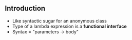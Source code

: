 ## Introduction
* Like syntactic sugar for an anonymous class
* Type of a lambda expression is a __functional interface__
* Syntax = "parameters -> body"
